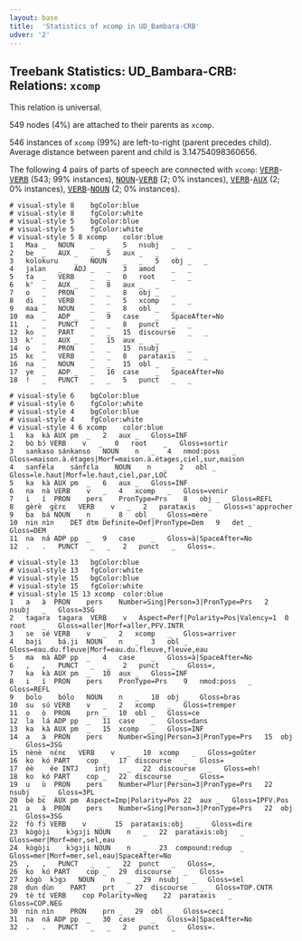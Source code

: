 ```yaml
---
layout: base
title:  'Statistics of xcomp in UD_Bambara-CRB'
udver: '2'
---
```


## Treebank Statistics: UD_Bambara-CRB: Relations: `xcomp`

This relation is universal.

549 nodes (4%) are attached to their parents as `xcomp`.

546 instances of `xcomp` (99%) are left-to-right (parent precedes child).
Average distance between parent and child is 3.14754098360656.

The following 4 pairs of parts of speech are connected with `xcomp`: <tt><a href="bm_crb-pos-VERB.html">VERB</a></tt>-<tt><a href="bm_crb-pos-VERB.html">VERB</a></tt> (543; 99% instances), <tt><a href="bm_crb-pos-NOUN.html">NOUN</a></tt>-<tt><a href="bm_crb-pos-VERB.html">VERB</a></tt> (2; 0% instances), <tt><a href="bm_crb-pos-VERB.html">VERB</a></tt>-<tt><a href="bm_crb-pos-AUX.html">AUX</a></tt> (2; 0% instances), <tt><a href="bm_crb-pos-VERB.html">VERB</a></tt>-<tt><a href="bm_crb-pos-NOUN.html">NOUN</a></tt> (2; 0% instances).


~~~ conllu
# visual-style 8	bgColor:blue
# visual-style 8	fgColor:white
# visual-style 5	bgColor:blue
# visual-style 5	fgColor:white
# visual-style 5 8 xcomp	color:blue
1	Maa	_	NOUN	_	_	5	nsubj	_	_
2	be	_	AUX	_	_	5	aux	_	_
3	kolokuru	_	NOUN	_	_	5	obj	_	_
4	jalan	_	ADJ	_	_	3	amod	_	_
5	ta	_	VERB	_	_	0	root	_	_
6	k'	_	AUX	_	_	8	aux	_	_
7	o	_	PRON	_	_	8	obj	_	_
8	di	_	VERB	_	_	5	xcomp	_	_
9	maa	_	NOUN	_	_	8	obl	_	_
10	ma	_	ADP	_	_	9	case	_	SpaceAfter=No
11	,	_	PUNCT	_	_	8	punct	_	_
12	ko	_	PART	_	_	15	discourse	_	_
13	k'	_	AUX	_	_	15	aux	_	_
14	o	_	PRON	_	_	15	nsubj	_	_
15	kɛ	_	VERB	_	_	8	parataxis	_	_
16	na	_	NOUN	_	_	15	obl	_	_
17	ye	_	ADP	_	_	16	case	_	SpaceAfter=No
18	!	_	PUNCT	_	_	5	punct	_	_

~~~


~~~ conllu
# visual-style 6	bgColor:blue
# visual-style 6	fgColor:white
# visual-style 4	bgColor:blue
# visual-style 4	fgColor:white
# visual-style 4 6 xcomp	color:blue
1	ka	kà	AUX	pm	_	2	aux	_	Gloss=INF
2	bò	bɔ́	VERB	v	_	0	root	_	Gloss=sortir
3	sankaso	sánkanso	NOUN	n	_	4	nmod:poss	_	Gloss=maison.à.étages|Morf=maison.à.étages,ciel,sur,maison
4	sanfèla	sánfɛla	NOUN	n	_	2	obl	_	Gloss=le.haut|Morf=le.haut,ciel,par,LOC
5	ka	kà	AUX	pm	_	6	aux	_	Gloss=INF
6	na	nà	VERB	v	_	4	xcomp	_	Gloss=venir
7	i	í	PRON	pers	PronType=Prs	8	obj	_	Gloss=REFL
8	gèrè	gɛ̀rɛ	VERB	v	_	2	parataxis	_	Gloss=s'approcher
9	ba	bá	NOUN	n	_	8	obl	_	Gloss=mère
10	nin	nìn	DET	dtm	Definite=Def|PronType=Dem	9	det	_	Gloss=DEM
11	na	ná	ADP	pp	_	9	case	_	Gloss=à|SpaceAfter=No
12	.	.	PUNCT	_	_	2	punct	_	Gloss=.

~~~


~~~ conllu
# visual-style 13	bgColor:blue
# visual-style 13	fgColor:white
# visual-style 15	bgColor:blue
# visual-style 15	fgColor:white
# visual-style 15 13 xcomp	color:blue
1	a	à	PRON	pers	Number=Sing|Person=3|PronType=Prs	2	nsubj	_	Gloss=3SG
2	tagara	tagara	VERB	v	Aspect=Perf|Polarity=Pos|Valency=1	0	root	_	Gloss=aller|Morf=aller,PFV.INTR
3	se	sé	VERB	v	_	2	xcomp	_	Gloss=arriver
4	baji	bá.ji	NOUN	n	_	3	obl	_	Gloss=eau.du.fleuve|Morf=eau.du.fleuve,fleuve,eau
5	ma	mà	ADP	pp	_	4	case	_	Gloss=à|SpaceAfter=No
6	,	,	PUNCT	_	_	2	punct	_	Gloss=,
7	ka	kà	AUX	pm	_	10	aux	_	Gloss=INF
8	i	í	PRON	pers	PronType=Prs	9	nmod:poss	_	Gloss=REFL
9	bolo	bólo	NOUN	n	_	10	obj	_	Gloss=bras
10	su	sú	VERB	v	_	2	xcomp	_	Gloss=tremper
11	o	ò	PRON	prn	_	10	obl	_	Gloss=ce
12	la	lá	ADP	pp	_	11	case	_	Gloss=dans
13	ka	kà	AUX	pm	_	15	xcomp	_	Gloss=INF
14	a	à	PRON	pers	Number=Sing|Person=3|PronType=Prs	15	obj	_	Gloss=3SG
15	nènè	nɛ́nɛ	VERB	v	_	10	xcomp	_	Gloss=goûter
16	ko	kó	PART	cop	_	17	discourse	_	Gloss=
17	èè	ée	INTJ	intj	_	22	discourse	_	Gloss=eh!
18	ko	kó	PART	cop	_	22	discourse	_	Gloss=
19	u	ù	PRON	pers	Number=Plur|Person=3|PronType=Prs	22	nsubj	_	Gloss=3PL
20	bè	bɛ	AUX	pm	Aspect=Imp|Polarity=Pos	22	aux	_	Gloss=IPFV.Pos
21	a	à	PRON	pers	Number=Sing|Person=3|PronType=Prs	22	obj	_	Gloss=3SG
22	fò	fɔ́	VERB	v	_	15	parataxis:obj	_	Gloss=dire
23	kògòji	kɔ̀gɔji	NOUN	n	_	22	parataxis:obj	_	Gloss=mer|Morf=mer,sel,eau
24	kògòji	kɔ̀gɔji	NOUN	n	_	23	compound:redup	_	Gloss=mer|Morf=mer,sel,eau|SpaceAfter=No
25	,	,	PUNCT	_	_	22	punct	_	Gloss=,
26	ko	kó	PART	cop	_	29	discourse	_	Gloss=
27	kògò	kɔ̀gɔ	NOUN	n	_	29	nsubj	_	Gloss=sel
28	dun	dùn	PART	prt	_	27	discourse	_	Gloss=TOP.CNTR
29	tè	tɛ́	VERB	cop	Polarity=Neg	22	parataxis	_	Gloss=COP.NEG
30	nin	nìn	PRON	prn	_	29	obl	_	Gloss=ceci
31	na	ná	ADP	pp	_	30	case	_	Gloss=à|SpaceAfter=No
32	.	.	PUNCT	_	_	2	punct	_	Gloss=.

~~~


